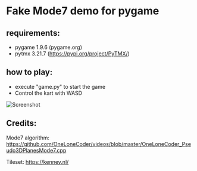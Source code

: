 # Fake Mode7 demo for pygame

## requirements: 
* pygame 1.9.6 (pygame.org)
* pytmx 3.21.7 (https://pypi.org/project/PyTMX/)

## how to play:
* execute "game.py" to start the game
* Control the kart with WASD

![Screenshot](https://i.imgur.com/xZhEtu7.png "Screenshot1")


## Credits: 
Mode7 algorithm:
https://github.com/OneLoneCoder/videos/blob/master/OneLoneCoder_Pseudo3DPlanesMode7.cpp

Tileset: 
https://kenney.nl/
